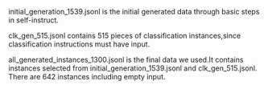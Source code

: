 initial_generation_1539.jsonl is the initial generated data through basic steps in self-instruct.

clk_gen_515.jsonl contains 515 pieces of classification instances,since classification instructions must have input.

all_generated_instances_1300.jsonl is the final data we used.It contains instances selected from initial_generation_1539.jsonl and clk_gen_515.jsonl.
There are 642 instances including empty input.